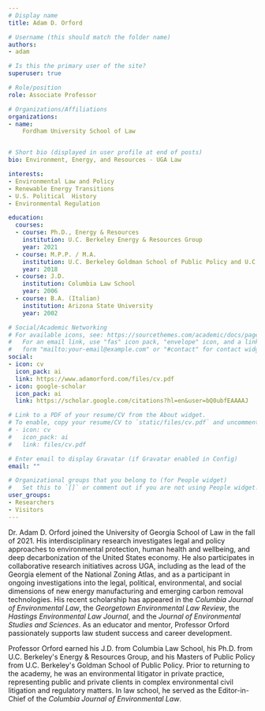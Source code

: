 ```yaml
---
# Display name
title: Adam D. Orford

# Username (this should match the folder name)
authors:
- adam

# Is this the primary user of the site?
superuser: true

# Role/position
role: Associate Professor

# Organizations/Affiliations
organizations:
- name:
    Fordham University School of Law


# Short bio (displayed in user profile at end of posts)
bio: Environment, Energy, and Resources - UGA Law

interests:
- Environmental Law and Policy
- Renewable Energy Transitions
- U.S. Political  History 
- Environmental Regulation

education:
  courses:
  - course: Ph.D., Energy & Resources
    institution: U.C. Berkeley Energy & Resources Group
    year: 2021
  - course: M.P.P. / M.A.
    institution: U.C. Berkeley Goldman School of Public Policy and U.C. Berkeley Energy & Resources Group
    year: 2018
  - course: J.D.
    institution: Columbia Law School
    year: 2006
  - course: B.A. (Italian)
    institution: Arizona State University
    year: 2002

# Social/Academic Networking
# For available icons, see: https://sourcethemes.com/academic/docs/page-builder/#icons
#   For an email link, use "fas" icon pack, "envelope" icon, and a link in the
#   form "mailto:your-email@example.com" or "#contact" for contact widget.
social:
- icon: cv
  icon_pack: ai
  link: https://www.adamorford.com/files/cv.pdf
- icon: google-scholar
  icon_pack: ai
  link: https://scholar.google.com/citations?hl=en&user=bQ0ubfEAAAAJ

# Link to a PDF of your resume/CV from the About widget.
# To enable, copy your resume/CV to `static/files/cv.pdf` and uncomment the lines below.
# - icon: cv
#   icon_pack: ai
#   link: files/cv.pdf

# Enter email to display Gravatar (if Gravatar enabled in Config)
email: ""

# Organizational groups that you belong to (for People widget)
#   Set this to `[]` or comment out if you are not using People widget.
user_groups:
- Researchers
- Visitors
---
```


Dr. Adam D. Orford joined the University of Georgia School of Law in the fall of 2021. His interdisciplinary research investigates legal and policy approaches to environmental protection, human health and wellbeing, and deep decarbonization of the United States economy. He also participates in collaborative research initiatives across UGA, including as the lead of the Georgia element of the National Zoning Atlas, and as a participant in ongoing investigations into the legal, political, environmental, and social dimensions of new energy manufacturing and emerging carbon removal technologies. His recent scholarship has appeared in the *Columbia Journal of Environmental Law*, the *Georgetown Environmental Law Review*, the *Hastings Environmental Law Journal*, and the *Journal of Environmental Studies and Sciences*. As an educator and mentor, Professor Orford passionately supports law student success and career development. 

Professor Orford earned his J.D. from Columbia Law School, his Ph.D. from U.C. Berkeley's Energy & Resources Group, and his Masters of Public Policy from U.C. Berkeley's Goldman School of Public Policy. Prior to returning to the academy, he was an environmental litigator in private practice, representing public and private clients in complex environmental civil litigation and regulatory matters. In law school, he served as the Editor-in-Chief of the *Columbia Journal of Environmental Law*.